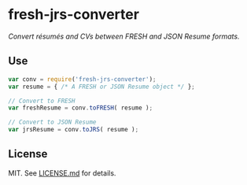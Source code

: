 fresh-jrs-converter
===================
*Convert résumés and CVs between FRESH and JSON Resume formats.*

## Use

```javascript
var conv = require('fresh-jrs-converter');
var resume = { /* A FRESH or JSON Resume object */ };

// Convert to FRESH
var freshResume = conv.toFRESH( resume );

// Convert to JSON Resume
var jrsResume = conv.toJRS( resume );
```

## License

MIT. See [LICENSE.md][lic] for details.

[lic]: https://github.com/fluentdesk/fresh-jrs-converter/blob/master/LICENSE.md
